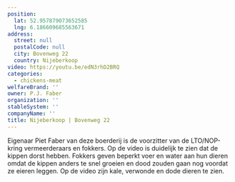 ```yaml
---
position:
  lat: 52.957879073652585
  lng: 6.186609685563671
address:
  street: null
  postalCode: null
  city: Bovenweg 22
  country: Nijeberkoop
video: https://youtu.be/edN3rhD2BRQ
categories:
  - chickens-meat
welfareBrand: ''
owner: P.J. Faber
organization: ''
stableSystem: ''
companyName: ''
title: Nijeberkoop | Bovenweg 22
---
```

Eigenaar Piet Faber van deze boerderij is de voorzitter van de LTO/NOP-kring vermeerderaars en fokkers. Op de video is duidelijk te zien dat de kippen dorst hebben. Fokkers geven beperkt voer en water aan hun dieren omdat de kippen anders te snel groeien en dood zouden gaan nog voordat ze eieren leggen. Op de video zijn kale, verwonde en dode dieren te zien.